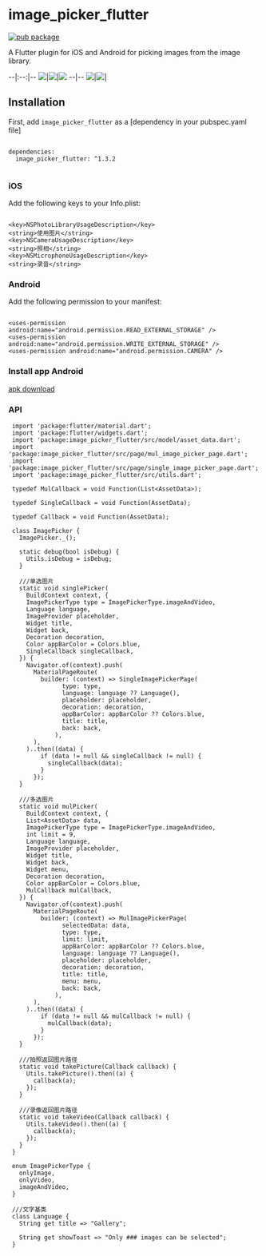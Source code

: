 # image_picker_flutter

[![pub package](https://img.shields.io/pub/v/image_picker_flutter.svg)](https://pub.dartlang.org/packages/image_picker_flutter)

A Flutter plugin for iOS and Android for picking images from the image library.

--|:--:|--
![](image_1.jpg)|![](image_2.jpg)|![](image_3.jpg)
--|--
![](image_1.jpg)|![](image_1.jpg)|

## Installation

First, add `image_picker_flutter` as a [dependency in your pubspec.yaml file]

``` aidl

dependencies:
  image_picker_flutter: ^1.3.2
  
```

### iOS

Add the following keys to your Info.plist:

``` IOS Keys

<key>NSPhotoLibraryUsageDescription</key>
<string>使用图片</string>
<key>NSCameraUsageDescription</key>
<string>照相</string>
<key>NSMicrophoneUsageDescription</key>
<string>录音</string>

```
### Android

Add the following permission to your manifest:

``` Android Permissions

<uses-permission android:name="android.permission.READ_EXTERNAL_STORAGE" />
<uses-permission android:name="android.permission.WRITE_EXTERNAL_STORAGE" />
<uses-permission android:name="android.permission.CAMERA" />

```
 

### Install app Android  

[apk download](https://fir.im/qfb8)



### API

```
 import 'package:flutter/material.dart';
 import 'package:flutter/widgets.dart';
 import 'package:image_picker_flutter/src/model/asset_data.dart';
 import 'package:image_picker_flutter/src/page/mul_image_picker_page.dart';
 import 'package:image_picker_flutter/src/page/single_image_picker_page.dart';
 import 'package:image_picker_flutter/src/utils.dart';
 
 typedef MulCallback = void Function(List<AssetData>);
 
 typedef SingleCallback = void Function(AssetData);
 
 typedef Callback = void Function(AssetData);
 
 class ImagePicker {
   ImagePicker._();
 
   static debug(bool isDebug) {
     Utils.isDebug = isDebug;
   }
 
   ///单选图片
   static void singlePicker(
     BuildContext context, {
     ImagePickerType type = ImagePickerType.imageAndVideo,
     Language language,
     ImageProvider placeholder,
     Widget title,
     Widget back,
     Decoration decoration,
     Color appBarColor = Colors.blue,
     SingleCallback singleCallback,
   }) {
     Navigator.of(context).push(
       MaterialPageRoute(
         builder: (context) => SingleImagePickerPage(
               type: type,
               language: language ?? Language(),
               placeholder: placeholder,
               decoration: decoration,
               appBarColor: appBarColor ?? Colors.blue,
               title: title,
               back: back,
             ),
       ),
     )..then((data) {
         if (data != null && singleCallback != null) {
           singleCallback(data);
         }
       });
   }
 
   ///多选图片
   static void mulPicker(
     BuildContext context, {
     List<AssetData> data,
     ImagePickerType type = ImagePickerType.imageAndVideo,
     int limit = 9,
     Language language,
     ImageProvider placeholder,
     Widget title,
     Widget back,
     Widget menu,
     Decoration decoration,
     Color appBarColor = Colors.blue,
     MulCallback mulCallback,
   }) {
     Navigator.of(context).push(
       MaterialPageRoute(
         builder: (context) => MulImagePickerPage(
               selectedData: data,
               type: type,
               limit: limit,
               appBarColor: appBarColor ?? Colors.blue,
               language: language ?? Language(),
               placeholder: placeholder,
               decoration: decoration,
               title: title,
               menu: menu,
               back: back,
             ),
       ),
     )..then((data) {
         if (data != null && mulCallback != null) {
           mulCallback(data);
         }
       });
   }
 
   ///拍照返回图片路径
   static void takePicture(Callback callback) {
     Utils.takePicture().then((a) {
       callback(a);
     });
   }
 
   ///录像返回图片路径
   static void takeVideo(Callback callback) {
     Utils.takeVideo().then((a) {
       callback(a);
     });
   }
 }
 
 enum ImagePickerType {
   onlyImage,
   onlyVideo,
   imageAndVideo,
 }
 
 ///文字基类
 class Language {
   String get title => "Gallery";
 
   String get showToast => "Only ### images can be selected";
 }
```
